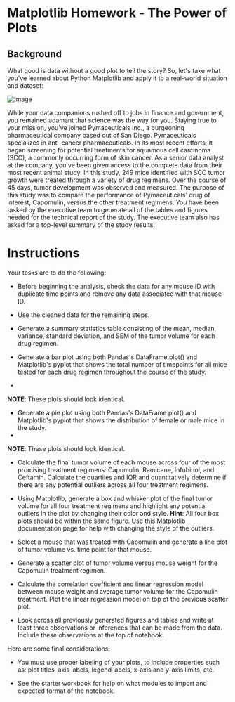 # Matplotlib Homework - The Power of Plots

## Background
What good is data without a good plot to tell the story?
So, let's take what you've learned about Python Matplotlib and apply it to a real-world situation and dataset:

![image](https://user-images.githubusercontent.com/83431185/145315479-3286fa7e-36b4-458d-9aa4-4f6109b33be1.png)

While your data companions rushed off to jobs in finance and government, you remained adamant that science was the way for you. Staying true to your mission, you've joined Pymaceuticals Inc., a burgeoning pharmaceutical company based out of San Diego. Pymaceuticals specializes in anti-cancer pharmaceuticals. In its most recent efforts, it began screening for potential treatments for squamous cell carcinoma (SCC), a commonly occurring form of skin cancer.
As a senior data analyst at the company, you've been given access to the complete data from their most recent animal study. In this study, 249 mice identified with SCC tumor growth were treated through a variety of drug regimens. Over the course of 45 days, tumor development was observed and measured. The purpose of this study was to compare the performance of Pymaceuticals' drug of interest, Capomulin, versus the other treatment regimens. You have been tasked by the executive team to generate all of the tables and figures needed for the technical report of the study. The executive team also has asked for a top-level summary of the study results.

# Instructions
Your tasks are to do the following:


- Before beginning the analysis, check the data for any mouse ID with duplicate time points and remove any data associated with that mouse ID.

- Use the cleaned data for the remaining steps.

- Generate a summary statistics table consisting of the mean, median, variance, standard deviation, and SEM of the tumor volume for each drug regimen.

- Generate a bar plot using both Pandas's DataFrame.plot() and Matplotlib's pyplot that shows the total number of timepoints for all mice tested for each drug regimen throughout the course of the study.
- 
 **NOTE**: These plots should look identical.

- Generate a pie plot using both Pandas's DataFrame.plot() and Matplotlib's pyplot that shows the distribution of female or male mice in the study.
- 
 **NOTE**: These plots should look identical.

- Calculate the final tumor volume of each mouse across four of the most promising treatment regimens: Capomulin, Ramicane, Infubinol, and Ceftamin. Calculate the quartiles and IQR and quantitatively determine if there are any potential outliers across all four treatment regimens.


- Using Matplotlib, generate a box and whisker plot of the final tumor volume for all four treatment regimens and highlight any potential outliers in the plot by changing their color and style.
**Hint**: All four box plots should be within the same figure. Use this Matplotlib documentation page for help with changing the style of the outliers.

- Select a mouse that was treated with Capomulin and generate a line plot of tumor volume vs. time point for that mouse.

- Generate a scatter plot of tumor volume versus mouse weight for the Capomulin treatment regimen.

- Calculate the correlation coefficient and linear regression model between mouse weight and average tumor volume for the Capomulin treatment. Plot the linear regression model on top of the previous scatter plot.

- Look across all previously generated figures and tables and write at least three observations or inferences that can be made from the data. Include these observations at the top of notebook.


Here are some final considerations:

- You must use proper labeling of your plots, to include properties such as: plot titles, axis labels, legend labels, x-axis and y-axis limits, etc.

- See the starter workbook for help on what modules to import and expected format of the notebook.


